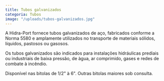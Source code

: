 ```yaml
---
title: Tubos galvanizados
categoria: Tubos
image: "/uploads/tubos-galvanizados.jpg"
---
```


A Hidra-Port fornece tubos galvanizados de aço, fabricados conforme a Norma 5580 e amplamente utilizados no transporte de materiais sólidos, líquidos, pastosos ou gasosos.

Os tubos galvanizados são indicados para instalações hidráulicas prediais ou industriais de baixa pressão, de àgua, ar comprimido, gases e redes de combate à incêndio.

Disponível nas bitolas de 1/2" à 6". Outras bitolas maiores sob consulta.

